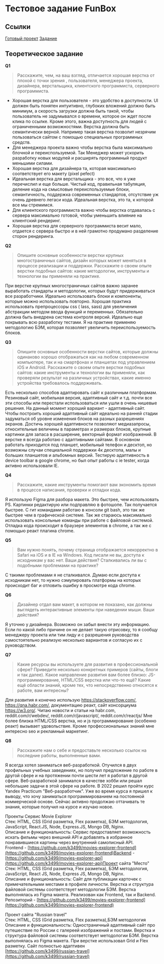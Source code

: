 # Тестовое задание FunBox

## Ссылки

[Готовый проект](https://k3499.github.io/funbox-test-work/)
[Задание](https://dl.funbox.ru/qt-html-css-js.zip)

## Теоретическое задание

**Q1**

> Расскажите, чем, на ваш взгляд, отличается хорошая верстка от плохой с
> точки зрения , пользователя, менеджера проекта, дизайнера,
> верстальщика, клиентского программиста, серверного программиста.

- Хорошая верстка для пользователя - это удобство в доступности. UI должен быть понятен интуитивно, глубоких вложений должно быть минимум, а скорость загрузки должна быть такой, чтобы пользователь не задумывался о времени, которое он ждет после клика по ссылке. Кроме этого, важна доступность для людей с ограниченными возможностями. Верстка должна быть семантически верной. Например такая верстка позволит незрячим пользоваться сайтом с помощью специальных программных средств.
- Для менеджера проекта важно чтобы верстка была максимально блочной и переиспользуемой. Так Менеджер может ускорить разработку новых модулей и расширять программный продукт меньшими силами.
- Хорошая верстка для дизайнера та, которая максимально соответствует его макету (pixel pefect)
- Идеальная верстка для верстальщика - это все, что я уже перечислил и еще больше. Чистый код, правильная табуляция, деление кода на смысловые переиспользуемые блоки, семантичность, поддержка современных стандартов, отсутствие уж очень древнего легаси кода. Идеальная верстка, это та, к которой все мы стремимся.
- Для клиентского программиста важно чтобы верстка отдавалась с сервера максимально готовой, чтобы уменьшить влияние на клиентский рендеринг.
- Хорошая верстка для серверного программиста весит мало, отдается с сервера быстро и в ней грамотно продумано разделение сторон рендеринга.

**Q2**

> Опишите основные особенности верстки крупных многостраничных сайтов,
> дизайн которых может меняться в процессе реализации и поддержки.
> Расскажите о своем опыте верстки подобных сайтов: какие методологии,
> инструменты и технологии вы применяли на практике.

При верстке крупных многостраничных сайтов важно заранее выработать стандарты и методологии, которых будут придерживаться все разработчики. Идеально использовать блоки и компоненты, которые можно использовать повторно. Хорошая практика использовать препроцессоры css ( lass, sass) для увеличения абстракции методом ввода функций и переменных. Обязательно должна быть внедрена система контроля версий. Идеально еще покрывать всю разработку тестами.
Я на практике применяю методологию БЭМ, которая позволяет увеличить переиспользуемость блоков.

**Q3**

> Опишите основные особенности верстки сайтов, которые должны одинаково
> хорошо отображаться как на любом современном компьютере, так и на
> смартфонах и планшетах под управлением iOS и Android. Расскажите о
> своем опыте верстки подобных сайтов: какие инструменты и технологии вы
> применяли, как проверяли результат на различных устройствах, какие
> именно устройства требовалось поддерживать.

Есть несколько способов адаптировать сайт к различным платформам. Резиновый сайт, мобильная версия, адаптивный сайт и т.д. почти все эти способы или перестали использоваться или ушли в очень нишевые решения. На данный момент хороший вариант - адаптивный сайт. Чтобы построить хороший адаптивный сайт идеально на ранней стадии задуматься об уровне изменения блоков на разных разрешениях экранов.
Достичь хорошей адаптивности позволяют медиазапросы, относительные величины в параметрах и размерах блоков, крупные картинки для запаса в расширение, векторный формат изображений.
В верстке я всегда работаю с адаптивными сайтами. В основном работать приходится под планшет, мобильный телефон и десктоп, но возможны случаи специальной поддержки 4к десктопа, малы и больших планшетов и альбомных версий. Тестирую адаптивность в device toolbar в google chrome, но был опыт работы с ie tester, когда активно использовали IE.

**Q4**

> Расскажите, какие инструменты помогают вам экономить время в процессе
> написания, проверки и отладки кода.

Я использую Figma для разбора макета. Это быстрее, чем использовать PS. Картинки редактирую или подправляю в фотошопе. Так получается быстрее.
С гит командами работаю в консоли git bash, это так же быстрее чем в графической системе. Так же стараюсь максимально использовать консольные команды при работе с файловой системой. Отладка кода происходит в браузере элементов в chrome, а так же с помощью реакт плагина chrome.

**Q5**

> Вам нужно понять, почему страница отображается некорректно в Safari на
> iOS и в IE на Windows. Код писали не вы, доступа к исходникам у вас
> нет. Ваши действия? Сталкивались ли вы с подобными проблемами на
> практике?

С такими проблемами я не сталкивался. Думаю если доступа к исходникам нет, то нужно сэмулировать платформы на которых происходит баг и отловить ошибку в просмотре кода chrome.

**Q6**

> Дизайнер отдал вам макет, в котором не показано, как должны выглядеть
> интерактивные элементы при наведении мыши. Ваши действия?

Я уточню у дизайнера. Возможно он забыл внести эту информацию. Если по какой либо причине он не делает такую отрисовку, то я сообщу менеджеру проекта или тим лиду и с разрешения руководства самостоятельно реализую несколько вариантов и согласую их с руководством.

**Q7**

> Какие ресурсы вы используете для развития в профессиональной сфере?
> Приведите несколько конкретных примеров (сайты, блоги и так далее).
> Какое направление развития вам более близко: JS-программирование,
> HTML/CSS верстка или что-то ещё? Какие ещё области знаний, кроме тех,
> что непосредственно относятся к работе, вам интересны?

Для развития я конечно использую https://stackoverflow.com/, https://qna.habr.com/, документацию реакт, сайт консорциума https://w3.org/.
Читаю новости и статьи на habr.com, reddit.com/r/webdev/, reddit.com/r/javascript/, reddit.com/r/reactjs/
Мне более близка HTML/CSS верстка, но и js программирование (особенно реакт) вызывает удовольствие.
Кроме профессиональных знаний мне интересно seo и рекламный маркетинг.

**Q8**

> Расскажите нам о себе и предоставьте несколько ссылок на последние
> работы, выполненные вами.

Я всегда хотел заниматься веб-разработкой. Отучился в двух профильных учебных заведениях, но получил предложение по работе в другой сфере и на протяжении почти шести лет я работал в другой сфере. Веб-разработкой занимался в качестве хобби или решал небольшие задачи в этой сфере на работе. В 2022 решил пройти курс Yandex Practicum "Веб-разработчик". Уже во время курса я пришел к выводу, что хочу заниматься программированием на постоянной коммерческой основе. Сейчас активно продолжаю оттачивать те знания, которые получил на курсе и изучаю новое.

Проекты
Сервис Movie Explorer  
Стек: HTML, CSS (Grid разметка, Flex разметка), БЭМ методология, JavaScript, React.JS, Node, Express.JS, Mongo DB, Nginx.  
Описание и функциональность: Сервис предоставляет возможность искать фильмы через внешний API и добавлять в избранное понравившиеся картины через внутренний самописный API.  
Frontend - [https://github.com/k3499/movies-explorer-frontend](https://github.com/k3499/movies-explorer-frontend)Backend - [https://github.com/k3499/movies-explorer-api](https://github.com/k3499/movies-explorer-api)Проект сайта "Место"  
Стек: HTML, CSS (Grid разметка, Flex разметка), БЭМ методология, JavaScript, React JS, Node, Express JS, Mongo DB, Nginx.  
Описание и функциональность: Сайт для публикации карточек с примечательными местами в профиле личности. Верстка и структура файловой системы соответствует методологии БЭМ. Верстка выполнялась из Figma макета. Реализован как Frontend, так и Backend.  
Репозиторий - [https://github.com/k3499/movies-explorer-frontend](https://github.com/k3499/movies-explorer-frontend)

Проект сайта "Russian travel"  
Стек: HTML, CSS (Grid разметка, Flex разметка),БЭМ методология  
Описание и функциональность: Одностраничный адаптивный сайт про путешествие по России с галереей изображений и постами. Верстка и структура файловой системы соответствует методологии БЭМ. Верстка выполнялась из Figma макета. При верстке использовал Grid и Flex разметку. Сайт полностью адаптивен  
[https://github.com/k3499/russian-travel](https://github.com/k3499/russian-travel)
